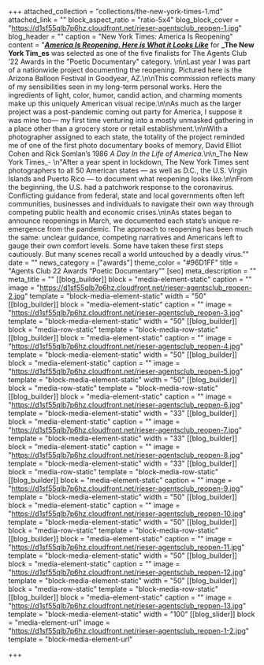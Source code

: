 +++
attached_collection = "collections/the-new-york-times-1.md"
attached_link = ""
block_aspect_ratio = "ratio-5x4"
blog_block_cover = "https://d1sf55qlb7p6hz.cloudfront.net/rieser-agentsclub_reopen-1.jpg"
blog_header = ""
caption = "New York Times: America Is Reopening"
content = "[**_America Is Reopening. Here is What it Looks Like_**](https://jesserieser.com/collections/nytimes-reopen) for **_The New York Tim_es** was selected as one of the five finalists for The Agents Club ’22 Awards in the \"Poetic Documentary\" category. ⁠\n\nLast year I was part of a nationwide project documenting the reopening. Pictured here is the Arizona Balloon Festival in Goodyear, AZ.\n\nThis commission reflects many of my sensibilities seen in my long-term personal works. Here the ingredients of light, color, humor, candid action, and charming moments make up this uniquely American visual recipe.\n\nAs much as the larger project was a post-pandemic coming out party for America, I suppose it was mine too— my first time venturing into a mostly unmasked gathering in a place other than a grocery store or retail establishment.\n\nWith a photographer assigned to each state, the totality of the project reminded me of one of the first photo documentary books of memory, David Elliot Cohen and Rick Somlan’s 1986 _A Day In the Life of America._\n\n_The New York Times_-  \n\"After a year spent in lockdown, The New York Times sent photographers to all 50 American states — as well as D.C., the U.S. Virgin Islands and Puerto Rico — to document what reopening looks like.\n\nFrom the beginning, the U.S. had a patchwork response to the coronavirus. Conflicting guidance from federal, state and local governments often left communities, businesses and individuals to navigate their own way through competing public health and economic crises.\n\nAs states began to announce reopenings in March, we documented each state’s unique re-emergence from the pandemic. The approach to reopening has been much the same: unclear guidance, competing narratives and Americans left to gauge their own comfort levels. Some have taken these first steps cautiously. But many scenes recall a world untouched by a deadly virus.”"
date = ""
news_category = ["awards"]
theme_color = "#96D1FF"
title = "Agents Club 22 Awards “Poetic Documentary”"
[seo]
meta_description = ""
meta_title = ""
[[blog_builder]]
block = "media-element-static"
caption = ""
image = "https://d1sf55qlb7p6hz.cloudfront.net/rieser-agentsclub_reopen-2.jpg"
template = "block-media-element-static"
width = "50"
[[blog_builder]]
block = "media-element-static"
caption = ""
image = "https://d1sf55qlb7p6hz.cloudfront.net/rieser-agentsclub_reopen-3.jpg"
template = "block-media-element-static"
width = "50"
[[blog_builder]]
block = "media-row-static"
template = "block-media-row-static"
[[blog_builder]]
block = "media-element-static"
caption = ""
image = "https://d1sf55qlb7p6hz.cloudfront.net/rieser-agentsclub_reopen-4.jpg"
template = "block-media-element-static"
width = "50"
[[blog_builder]]
block = "media-element-static"
caption = ""
image = "https://d1sf55qlb7p6hz.cloudfront.net/rieser-agentsclub_reopen-5.jpg"
template = "block-media-element-static"
width = "50"
[[blog_builder]]
block = "media-row-static"
template = "block-media-row-static"
[[blog_builder]]
block = "media-element-static"
caption = ""
image = "https://d1sf55qlb7p6hz.cloudfront.net/rieser-agentsclub_reopen-6.jpg"
template = "block-media-element-static"
width = "33"
[[blog_builder]]
block = "media-element-static"
caption = ""
image = "https://d1sf55qlb7p6hz.cloudfront.net/rieser-agentsclub_reopen-7.jpg"
template = "block-media-element-static"
width = "33"
[[blog_builder]]
block = "media-element-static"
caption = ""
image = "https://d1sf55qlb7p6hz.cloudfront.net/rieser-agentsclub_reopen-8.jpg"
template = "block-media-element-static"
width = "33"
[[blog_builder]]
block = "media-row-static"
template = "block-media-row-static"
[[blog_builder]]
block = "media-element-static"
caption = ""
image = "https://d1sf55qlb7p6hz.cloudfront.net/rieser-agentsclub_reopen-9.jpg"
template = "block-media-element-static"
width = "50"
[[blog_builder]]
block = "media-element-static"
caption = ""
image = "https://d1sf55qlb7p6hz.cloudfront.net/rieser-agentsclub_reopen-10.jpg"
template = "block-media-element-static"
width = "50"
[[blog_builder]]
block = "media-row-static"
template = "block-media-row-static"
[[blog_builder]]
block = "media-element-static"
caption = ""
image = "https://d1sf55qlb7p6hz.cloudfront.net/rieser-agentsclub_reopen-11.jpg"
template = "block-media-element-static"
width = "50"
[[blog_builder]]
block = "media-element-static"
caption = ""
image = "https://d1sf55qlb7p6hz.cloudfront.net/rieser-agentsclub_reopen-12.jpg"
template = "block-media-element-static"
width = "50"
[[blog_builder]]
block = "media-row-static"
template = "block-media-row-static"
[[blog_builder]]
block = "media-element-static"
caption = ""
image = "https://d1sf55qlb7p6hz.cloudfront.net/rieser-agentsclub_reopen-13.jpg"
template = "block-media-element-static"
width = "100"
[[blog_slider]]
block = "media-element-url"
image = "https://d1sf55qlb7p6hz.cloudfront.net/rieser-agentsclub_reopen-1-2.jpg"
template = "block-media-element-url"

+++
